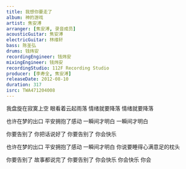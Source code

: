 ```yaml
---
title: 我想你要走了
album: 神的游戏
artist: 焦安溥
arranger: [焦安溥, 录音成员]
acousticGuitar: 焦安溥
electricGuitar: 林维轩
bass: 陈圣弘
drums: 钱炜安
recordingEngineer: 钱炜安
mixingEngineer: 钱炜安
recordingStudio: 112F Recording Studio
producer: [李寿全, 焦安溥]
releaseDate: 2012-08-10
duration: 317
isrc: TWA471204008
---
```

我盘旋在寂寞上空
眼看着云起雨落
情绪就要降落
情绪就要降落

也许在梦的出口
平安拥抱了感动
一瞬间才明白
一瞬间才明白

你要告别了
你把话说好了
你要告别了
你会快乐

也许在梦的出口
平安拥抱了感动
一瞬间才明白
你说要睡得心满意足的枕头

你要告别了
故事都说完了
你要告别了
你会快乐
你会快乐
你会